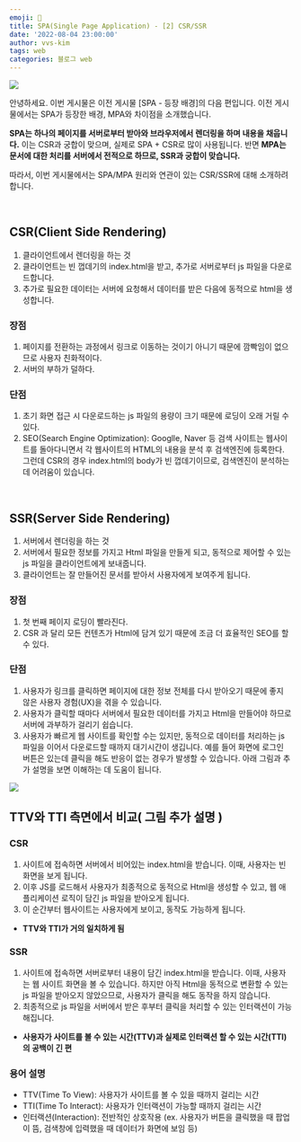 ```yaml
---
emoji: 📓
title: SPA(Single Page Application) - [2] CSR/SSR
date: '2022-08-04 23:00:00'
author: vvs-kim
tags: web
categories: 블로그 web
---
```


![](https://velog.velcdn.com/images/kws60000/post/975ddce2-0d9c-44e9-aee3-683fea8cc157/image.png)

안녕하세요.
이번 게시물은 이전 게시물 [SPA - 등장 배경]의 다음 편입니다.
이전 게시물에서는 SPA가 등장한 배경, MPA와 차이점을 소개했습니다.

**SPA는 하나의 페이지를 서버로부터 받아와 브라우저에서 렌더링을 하며 내용을 채웁니다.**
이는 CSR과 궁합이 맞으며, 실제로 SPA + CSR로 많이 사용됩니다.
반면 **MPA는 문서에 대한 처리를 서버에서 전적으로 하므로, SSR과 궁합이 맞습니다.**

따라서, 이번 게시물에서는 SPA/MPA 원리와 연관이 있는 CSR/SSR에 대해 소개하려 합니다.

<br />

## ﻿CSR(Client Side Rendering)

1. 클라이언트에서 렌더링을 하는 것
2. 클라이언트는 빈 껍데기의 index.html을 받고, 추가로 서버로부터 js 파일을 다운로드합니다.
3. 추가로 필요한 데이터는 서버에 요청해서 데이터를 받은 다음에 동적으로 html을 생성합니다.

### 장점

1. 페이지를 전환하는 과정에서 링크로 이동하는 것이기 아니기 때문에 깜빡임이 없으므로 사용자 친화적이다.
2. 서버의 부하가 덜하다.

### 단점

1. 초기 화면 접근 시 다운로드하는 js 파일의 용량이 크기 때문에 로딩이 오래 거릴 수 있다.
2. SEO(Search Engine Optimization): Googlle, Naver 등 검색 사이트는 웹사이트를 돌아다니면서 각 웹사이트의 HTML의 내용을 분석 후 검색엔진에 등록한다. 그런데 CSR의 경우 index.html의 body가 빈 껍데기이므로, 검색엔진이 분석하는데 어려움이 있습니다.

<br />

## SSR(Server Side Rendering)

1. 서버에서 렌더링을 하는 것
2. 서버에서 필요한 정보를 가지고 Html 파일을 만들게 되고, 동적으로 제어할 수 있는 js 파일을 클라이언트에게 보내줍니다.
3. 클라이언트는 잘 만들어진 문서를 받아서 사용자에게 보여주게 됩니다.

### 장점

1. 첫 번째 페이지 로딩이 빨라진다.
2. CSR 과 달리 모든 컨텐츠가 Html에 담겨 있기 때문에 조금 더 효율적인 SEO를 할 수 있다.

### 단점

1. 사용자가 링크를 클릭하면 페이지에 대한 정보 전체를 다시 받아오기 때문에 좋지 않은 사용자 경험(UX)을 겪을 수 있습니다.
2. 사용자가 클릭할 때마다 서버에서 필요한 데이터를 가지고 Html을 만들어야 하므로 서버에 과부하가 걸리기 쉽습니다.
3. 사용자가 빠르게 웹 사이트를 확인할 수는 있지만, 동적으로 데이터를 처리하는 js 파일을 이어서 다운로드할 때까지 대기시간이 생깁니다. 예를 들어 화면에 로그인 버튼은 있는데 클릭을 해도 반응이 없는 경우가 발생할 수 있습니다. 아래 그림과 추가 설명을 보면 이해하는 데 도움이 됩니다.

![](https://velog.velcdn.com/images/kws60000/post/482f0173-b984-4066-bc08-3bbe8204f785/image.png)

## TTV와 TTI 측면에서 비교( 그림 추가 설명 )

### CSR

1. 사이트에 접속하면 서버에서 비어있는 index.html을 받습니다. 이때, 사용자는 빈 화면을 보게 됩니다.
2. 이후 JS를 로드해서 사용자가 최종적으로 동적으로 Html을 생성할 수 있고, 웹 애플리케이션 로직이 담긴 js 파일을 받아오게 됩니다.
3. 이 순간부터 웹사이트는 사용자에게 보이고, 동작도 가능하게 됩니다.

- **TTV와 TTI가 거의 일치하게 됨**

### SSR

1. 사이트에 접속하면 서버로부터 내용이 담긴 index.html을 받습니다. 이때, 사용자는 웹 사이트 화면을 볼 수 있습니다. 하지만 아직 Html을 동적으로 변환할 수 있는 js 파일을 받아오지 않았으므로, 사용자가 클릭을 해도 동작을 하지 않습니다.
2. 최종적으로 js 파일을 서버에서 받은 후부터 클릭을 처리할 수 있는 인터랙션이 가능해집니다.

- **사용자가 사이트를 볼 수 있는 시간(TTV)과 실제로 인터랙션 할 수 있는 시간(TTI)의 공백이 긴 편**

### 용어 설명

- TTV(Time To View): 사용자가 사이트를 볼 수 있을 때까지 걸리는 시간
- TTI(Time To Interact): 사용자가 인터랙션이 가능할 때까지 걸리는 시간
- 인터랙션(Interaction): 전반적인 상호작용
  (ex. 사용자가 버튼을 클릭했을 때 팝업이 뜸, 검색창에 입력했을 때 데이터가 화면에 보임 등)

```toc

```
